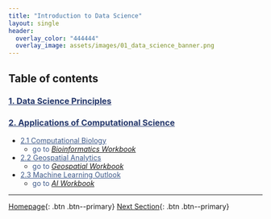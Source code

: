 ```yaml
---
title: "Introduction to Data Science"
layout: single
header:
  overlay_color: "444444"
  overlay_image: assets/images/01_data_science_banner.png
---
```





## Table of contents

### **<a href="01-data-science-principles" style="color: #24376b;">1. Data Science Principles</a>**

### **<a href="02-computational-science-applications" style="color: #24376b;">2. Applications of Computational Science</a>**
* <a href="02A-computational-biology" style="color: #3f5a8a;">2.1 Computational Biology</a>
  * <span style="color: #3f5a8a;">go to</span > *[Bioinformatics Workbook](https://bioinformaticsworkbook.org/)*
* <a href="02B-geospatial-analytics" style="color: #3f5a8a;">2.2 Geospatial Analytics</a>
  * <span style="color: #3f5a8a;">go to</span> *[Geospatial Workbook](https://geospatial.101workbook.org)*
* <a href="02C-machine-learning" style="color: #3f5a8a;">2.3 Machine Learning Outlook</a>
  * <span style="color: #3f5a8a;">go to</span> *[AI Workbook](https://isugenomics.github.io/AI-workbook/)*


---

[Homepage](../index.md){: .btn  .btn--primary}
[Next Section](../02-IntroToCommandLine/00-IntroToCommandLine-LandingPage){: .btn  .btn--primary}
